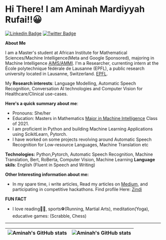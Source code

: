 # Hi There! I am Aminah Mardiyyah Rufai!!😀
[![Linkedin Badge](https://img.shields.io/badge/-Aminah-blue?style=for-the-badge&logo=Linkedin&logoColor=white&link=https://https://www.linkedin.com/in/aminah-mardiyyah-rufa-i/)](https://www.linkedin.com/in/aminah-mardiyyah-rufa-i/) [![Twitter Badge](https://img.shields.io/badge/-@diyyah92-1ca0f1?style=for-the-badge&logo=twitter&logoColor=white&link=https://twitter.com/hijabiicoder)](https://twitter.com/diyyah92)

**About Me**

I am a Master's student at African Institute for Mathematical Sciences/Machine Intelligence(Meta and Google Sponsored), majoring in Machine Intelligence [AIMS/AMMI](https://www.aimsammi.org). I'm a Researcher, currenting intern at the École polytechnique fédérale de Lausanne (EPFL), a public research university located in Lausanne, Switzerland. [EPFL](https://www.epfl.ch/en/). 

My **Research interests**: Language Modelling, Automatic Speech Recognition, Conversation AI technologies and Computer Vision for Healthcare/Clinical use-cases.




**Here's a quick summary about me**:

- Pronouns: She/her
- Education: Masters in Mathematics [Major in Machine Intelligence](https://aimsammi.org) Class of 2021.
- I am proficient in Python and building Machine Learning Applications using ScikitLearn, Pytorch. 
- I have worked on some projects revolving around Automatic Speech Recognition for Low-resource Languages, Machine Translation etc


__Technologies:__ Python,Pytorch, Automatic Speech Recognition, Machine Translation, Bert, RoBerta, Computer Vision, Machine Learning
__Language skils__: English (Fluent in Speech and Writing)

__Other Interesting information about me:__


* In my spare time, i write articles, Read my articles on [Medium](http://medium.com/@mardiyyah), and participating in competitive hackathons. Find profile Here: [Zindi](https://zindi.africa/users/Mardiyyah)
 

__FUN FACT__
* I love reading📘📘, sports⚽(Running, Martial Arts), meditation(Yoga), educative games: (Scrabble, Chess)

---

| <img align="center" src="https://github-readme-stats.vercel.app/api?username=amina-mardiyyah&theme=merko&show_icons=true&include_all_commits=true&hide_border=true" alt="Aminah's GitHub stats" /> | <img align="center" src="https://github-readme-stats.vercel.app/api/top-langs/?username=amina-mardiyyah&theme=merko&langs_count=8&layout=compact&hide_border=true" alt="Aminah's GitHub stats" /> |
| ------------- | ------------- |

